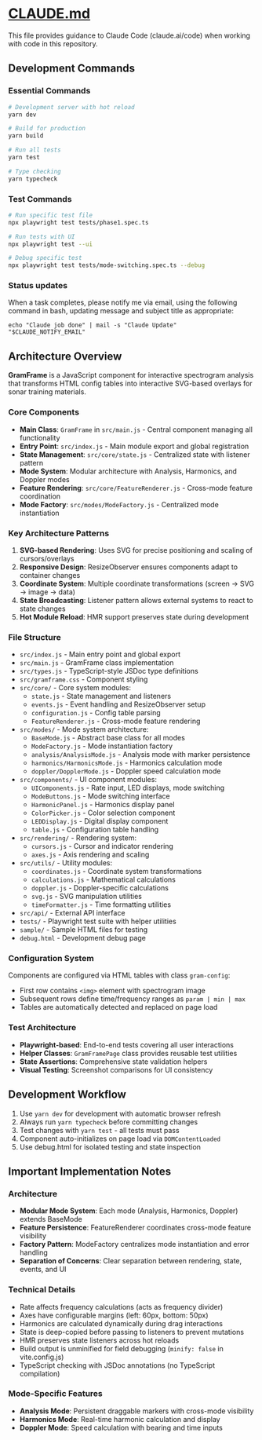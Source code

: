 # [CLAUDE.md](CLAUDE.md)

This file provides guidance to Claude Code (claude.ai/code) when working with code in this repository.

## Development Commands

### Essential Commands
```bash
# Development server with hot reload
yarn dev

# Build for production
yarn build

# Run all tests
yarn test

# Type checking
yarn typecheck
```

### Test Commands
```bash
# Run specific test file
npx playwright test tests/phase1.spec.ts

# Run tests with UI
npx playwright test --ui

# Debug specific test
npx playwright test tests/mode-switching.spec.ts --debug
```

### Status updates

When a task completes, please notify me via email, using the following command in bash, updating message and subject title as appropriate:

```
echo "Claude job done" | mail -s "Claude Update" "$CLAUDE_NOTIFY_EMAIL"
```

## Architecture Overview

**GramFrame** is a JavaScript component for interactive spectrogram analysis that transforms HTML config tables into interactive SVG-based overlays for sonar training materials.

### Core Components

- **Main Class**: `GramFrame` in `src/main.js` - Central component managing all functionality
- **Entry Point**: `src/index.js` - Main module export and global registration
- **State Management**: `src/core/state.js` - Centralized state with listener pattern
- **Mode System**: Modular architecture with Analysis, Harmonics, and Doppler modes
- **Feature Rendering**: `src/core/FeatureRenderer.js` - Cross-mode feature coordination
- **Mode Factory**: `src/modes/ModeFactory.js` - Centralized mode instantiation

### Key Architecture Patterns

1. **SVG-based Rendering**: Uses SVG for precise positioning and scaling of cursors/overlays
2. **Responsive Design**: ResizeObserver ensures components adapt to container changes  
3. **Coordinate System**: Multiple coordinate transformations (screen → SVG → image → data)
4. **State Broadcasting**: Listener pattern allows external systems to react to state changes
5. **Hot Module Reload**: HMR support preserves state during development

### File Structure

- `src/index.js` - Main entry point and global export
- `src/main.js` - GramFrame class implementation
- `src/types.js` - TypeScript-style JSDoc type definitions
- `src/gramframe.css` - Component styling
- `src/core/` - Core system modules:
  - `state.js` - State management and listeners
  - `events.js` - Event handling and ResizeObserver setup
  - `configuration.js` - Config table parsing
  - `FeatureRenderer.js` - Cross-mode feature rendering
- `src/modes/` - Mode system architecture:
  - `BaseMode.js` - Abstract base class for all modes
  - `ModeFactory.js` - Mode instantiation factory
  - `analysis/AnalysisMode.js` - Analysis mode with marker persistence
  - `harmonics/HarmonicsMode.js` - Harmonics calculation mode
  - `doppler/DopplerMode.js` - Doppler speed calculation mode
- `src/components/` - UI component modules:
  - `UIComponents.js` - Rate input, LED displays, mode switching
  - `ModeButtons.js` - Mode switching interface
  - `HarmonicPanel.js` - Harmonics display panel
  - `ColorPicker.js` - Color selection component
  - `LEDDisplay.js` - Digital display component
  - `table.js` - Configuration table handling
- `src/rendering/` - Rendering system:
  - `cursors.js` - Cursor and indicator rendering
  - `axes.js` - Axis rendering and scaling
- `src/utils/` - Utility modules:
  - `coordinates.js` - Coordinate system transformations
  - `calculations.js` - Mathematical calculations
  - `doppler.js` - Doppler-specific calculations
  - `svg.js` - SVG manipulation utilities
  - `timeFormatter.js` - Time formatting utilities
- `src/api/` - External API interface
- `tests/` - Playwright test suite with helper utilities
- `sample/` - Sample HTML files for testing
- `debug.html` - Development debug page

### Configuration System

Components are configured via HTML tables with class `gram-config`:
- First row contains `<img>` element with spectrogram image
- Subsequent rows define time/frequency ranges as `param | min | max`
- Tables are automatically detected and replaced on page load

### Test Architecture

- **Playwright-based**: End-to-end tests covering all user interactions
- **Helper Classes**: `GramFramePage` class provides reusable test utilities
- **State Assertions**: Comprehensive state validation helpers
- **Visual Testing**: Screenshot comparisons for UI consistency

## Development Workflow

1. Use `yarn dev` for development with automatic browser refresh
2. Always run `yarn typecheck` before committing changes
3. Test changes with `yarn test` - all tests must pass
4. Component auto-initializes on page load via `DOMContentLoaded`
5. Use debug.html for isolated testing and state inspection

## Important Implementation Notes

### Architecture
- **Modular Mode System**: Each mode (Analysis, Harmonics, Doppler) extends BaseMode
- **Feature Persistence**: FeatureRenderer coordinates cross-mode feature visibility
- **Factory Pattern**: ModeFactory centralizes mode instantiation and error handling
- **Separation of Concerns**: Clear separation between rendering, state, events, and UI

### Technical Details
- Rate affects frequency calculations (acts as frequency divider)
- Axes have configurable margins (left: 60px, bottom: 50px)
- Harmonics are calculated dynamically during drag interactions
- State is deep-copied before passing to listeners to prevent mutations
- HMR preserves state listeners across hot reloads
- Build output is unminified for field debugging (`minify: false` in vite.config.js)
- TypeScript checking with JSDoc annotations (no TypeScript compilation)

### Mode-Specific Features
- **Analysis Mode**: Persistent draggable markers with cross-mode visibility
- **Harmonics Mode**: Real-time harmonic calculation and display
- **Doppler Mode**: Speed calculation with bearing and time inputs